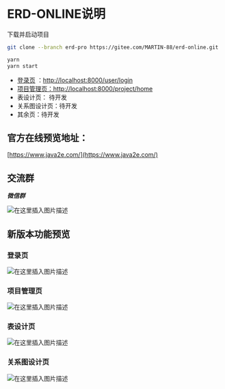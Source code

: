 # ERD-ONLINE说明
下载并启动项目

```bash
git clone --branch erd-pro https://gitee.com/MARTIN-88/erd-online.git
```

```bash
yarn 
yarn start
```

- [登录页](http://localhost:8000/user/login) ：[http://localhost:8000/user/login](http://localhost:8000/user/login)
- [项目管理页：http://localhost:8000/project/home](http://localhost:8000/project/home)
- 表设计页： 待开发
- 关系图设计页：待开发
- 其余页：待开发

## 官方在线预览地址：
[https://www.java2e.com/](https://www.java2e.com/)

## 交流群
***微信群***

![在这里插入图片描述](https://img-blog.csdnimg.cn/20210223101704475.png?x-oss-process=image/watermark,type_ZmFuZ3poZW5naGVpdGk,shadow_10,text_aHR0cHM6Ly9ibG9nLmNzZG4ubmV0L3FxXzMwMDU0OTYx,size_16,color_FFFFFF,t_70#pic_center)



## 新版本功能预览
### 登录页
![在这里插入图片描述](https://img-blog.csdnimg.cn/71bea6e60ff74b0b9f800a726dbe4812.png?x-oss-process=image/watermark,type_ZmFuZ3poZW5naGVpdGk,shadow_10,text_aHR0cHM6Ly9ibG9nLmNzZG4ubmV0L3FxXzMwMDU0OTYx,size_16,color_FFFFFF,t_70)
### 项目管理页
![在这里插入图片描述](https://img-blog.csdnimg.cn/4491f8d5a2ba4efea2f1f4485cf682f5.png?x-oss-process=image/watermark,type_ZmFuZ3poZW5naGVpdGk,shadow_10,text_aHR0cHM6Ly9ibG9nLmNzZG4ubmV0L3FxXzMwMDU0OTYx,size_16,color_FFFFFF,t_70)
### 表设计页
![在这里插入图片描述](https://img-blog.csdnimg.cn/13fd21defe2b41819238e3800caa013f.png?x-oss-process=image/watermark,type_ZmFuZ3poZW5naGVpdGk,shadow_10,text_aHR0cHM6Ly9ibG9nLmNzZG4ubmV0L3FxXzMwMDU0OTYx,size_16,color_FFFFFF,t_70)
### 关系图设计页
![在这里插入图片描述](https://img-blog.csdnimg.cn/570ac4cff3aa4640aa14183257a19f9a.png?x-oss-process=image/watermark,type_ZmFuZ3poZW5naGVpdGk,shadow_10,text_aHR0cHM6Ly9ibG9nLmNzZG4ubmV0L3FxXzMwMDU0OTYx,size_16,color_FFFFFF,t_70)
